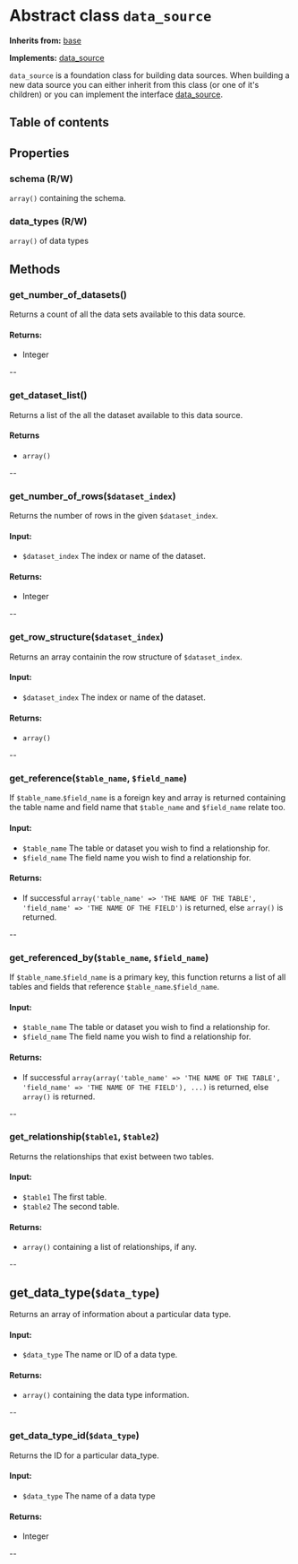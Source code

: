 # Abstract class `data_source`
**Inherits from:** [base](/docs/classes/base.md)

**Implements:** [data_source](/docs/interfaces/data_source.md)

`data_source` is a foundation class for building data sources. When building a new data source you can either inherit from this class (or one of it's children) or you can implement the interface [data_source](/docs/interfaces/data_source.md).

## Table of contents

## Properties
### schema (R/W)
`array()` containing the schema.

### data_types (R/W)
`array()` of data types


## Methods
### get_number_of_datasets()
Returns a count of all the data sets available to this data source.

#### Returns:
- Integer

--

### get_dataset_list()
Returns a list of the all the dataset available to this data source.

#### Returns
- `array()`

--

### get_number_of_rows(`$dataset_index`)
Returns the number of rows in the given `$dataset_index`.

#### Input:
- `$dataset_index` The index or name of the dataset.

#### Returns:
- Integer

--

### get_row_structure(`$dataset_index`)
Returns an array containin the row structure of `$dataset_index`.

#### Input:
- `$dataset_index` The index or name of the dataset.

#### Returns:
- `array()`

--

### get_reference(`$table_name`, `$field_name`)
If `$table_name`.`$field_name` is a foreign key and array is returned containing the table name and field name that `$table_name` and `$field_name` relate too.

#### Input:
- `$table_name` The table or dataset you wish to find a relationship for.
- `$field_name` The field name you wish to find a relationship for.

#### Returns:
- If successful `array('table_name' => 'THE NAME OF THE TABLE', 'field_name' => 'THE NAME OF THE FIELD')` is returned, else `array()` is returned.

--

### get_referenced_by(`$table_name`, `$field_name`)
If `$table_name`.`$field_name` is a primary key, this function returns a list of all tables and fields that reference `$table_name`.`$field_name`.

#### Input:
- `$table_name` The table or dataset you wish to find a relationship for.
- `$field_name` The field name you wish to find a relationship for.

#### Returns:
- If successful `array(array('table_name' => 'THE NAME OF THE TABLE', 'field_name' => 'THE NAME OF THE FIELD'), ...)` is returned, else `array()` is returned.

--

### get_relationship(`$table1`, `$table2`)
Returns the relationships that exist between two tables.

#### Input:
- `$table1` The first table.
- `$table2` The second table.

#### Returns:
- `array()` containing a list of relationships, if any.

--

## get_data_type(`$data_type`)
Returns an array of information about a particular data type.

#### Input:
- `$data_type` The name or ID of a data type.

#### Returns:
- `array()` containing the data type information.

--

### get_data_type_id(`$data_type`)
Returns the ID for a particular data_type.

#### Input:
- `$data_type` The name of a data type

#### Returns:
- Integer

--

